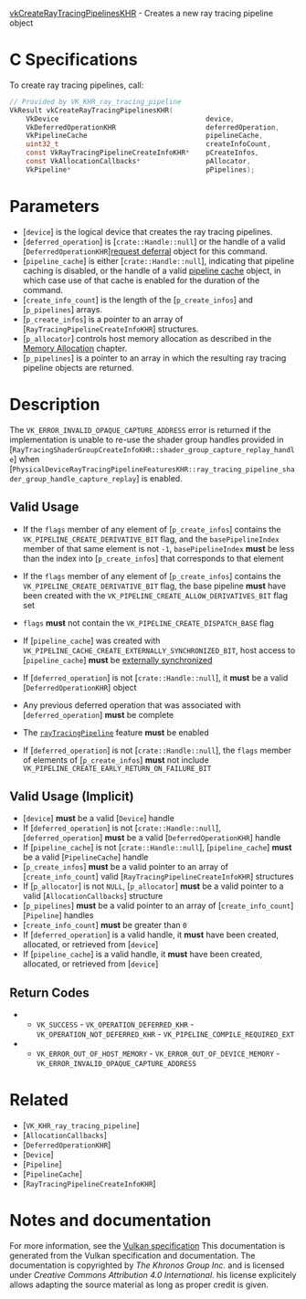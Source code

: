 [vkCreateRayTracingPipelinesKHR](https://www.khronos.org/registry/vulkan/specs/1.3-extensions/man/html/vkCreateRayTracingPipelinesKHR.html) - Creates a new ray tracing pipeline object

# C Specifications
To create ray tracing pipelines, call:
```c
// Provided by VK_KHR_ray_tracing_pipeline
VkResult vkCreateRayTracingPipelinesKHR(
    VkDevice                                    device,
    VkDeferredOperationKHR                      deferredOperation,
    VkPipelineCache                             pipelineCache,
    uint32_t                                    createInfoCount,
    const VkRayTracingPipelineCreateInfoKHR*    pCreateInfos,
    const VkAllocationCallbacks*                pAllocator,
    VkPipeline*                                 pPipelines);
```

# Parameters
- [`device`] is the logical device that creates the ray tracing pipelines.
- [`deferred_operation`] is [`crate::Handle::null`] or the handle of a valid [`DeferredOperationKHR`][request deferral](https://www.khronos.org/registry/vulkan/specs/1.3-extensions/html/vkspec.html#deferred-host-operations-requesting) object for this command.
- [`pipeline_cache`] is either [`crate::Handle::null`], indicating that pipeline caching is disabled, or the handle of a valid [pipeline cache](https://www.khronos.org/registry/vulkan/specs/1.3-extensions/html/vkspec.html#pipelines-cache) object, in which case use of that cache is enabled for the duration of the command.
- [`create_info_count`] is the length of the [`p_create_infos`] and [`p_pipelines`] arrays.
- [`p_create_infos`] is a pointer to an array of [`RayTracingPipelineCreateInfoKHR`] structures.
- [`p_allocator`] controls host memory allocation as described in the [Memory Allocation](https://www.khronos.org/registry/vulkan/specs/1.3-extensions/html/vkspec.html#memory-allocation) chapter.
- [`p_pipelines`] is a pointer to an array in which the resulting ray tracing pipeline objects are returned.

# Description
The `VK_ERROR_INVALID_OPAQUE_CAPTURE_ADDRESS` error is returned if the
implementation is unable to re-use the shader group handles provided in
[`RayTracingShaderGroupCreateInfoKHR::shader_group_capture_replay_handle`]
when
[`PhysicalDeviceRayTracingPipelineFeaturesKHR::ray_tracing_pipeline_shader_group_handle_capture_replay`]
is enabled.
## Valid Usage
-    If the `flags` member of any element of [`p_create_infos`] contains the `VK_PIPELINE_CREATE_DERIVATIVE_BIT` flag, and the `basePipelineIndex` member of that same element is not `-1`, `basePipelineIndex` **must**  be less than the index into [`p_create_infos`] that corresponds to that element
-    If the `flags` member of any element of [`p_create_infos`] contains the `VK_PIPELINE_CREATE_DERIVATIVE_BIT` flag, the base pipeline  **must**  have been created with the `VK_PIPELINE_CREATE_ALLOW_DERIVATIVES_BIT` flag set
-  `flags` **must**  not contain the `VK_PIPELINE_CREATE_DISPATCH_BASE` flag
-    If [`pipeline_cache`] was created with `VK_PIPELINE_CACHE_CREATE_EXTERNALLY_SYNCHRONIZED_BIT`, host access to [`pipeline_cache`] **must**  be [externally synchronized](https://www.khronos.org/registry/vulkan/specs/1.2-extensions/html/vkspec.html#fundamentals-threadingbehavior)

-    If [`deferred_operation`] is not [`crate::Handle::null`], it  **must**  be a valid [`DeferredOperationKHR`] object
-    Any previous deferred operation that was associated with [`deferred_operation`] **must**  be complete
-    The [`rayTracingPipeline`](https://www.khronos.org/registry/vulkan/specs/1.3-extensions/html/vkspec.html#features-rayTracingPipeline) feature  **must**  be enabled
-    If [`deferred_operation`] is not [`crate::Handle::null`], the `flags` member of elements of [`p_create_infos`] **must**  not include `VK_PIPELINE_CREATE_EARLY_RETURN_ON_FAILURE_BIT`

## Valid Usage (Implicit)
-  [`device`] **must**  be a valid [`Device`] handle
-    If [`deferred_operation`] is not [`crate::Handle::null`], [`deferred_operation`] **must**  be a valid [`DeferredOperationKHR`] handle
-    If [`pipeline_cache`] is not [`crate::Handle::null`], [`pipeline_cache`] **must**  be a valid [`PipelineCache`] handle
-  [`p_create_infos`] **must**  be a valid pointer to an array of [`create_info_count`] valid [`RayTracingPipelineCreateInfoKHR`] structures
-    If [`p_allocator`] is not `NULL`, [`p_allocator`] **must**  be a valid pointer to a valid [`AllocationCallbacks`] structure
-  [`p_pipelines`] **must**  be a valid pointer to an array of [`create_info_count`][`Pipeline`] handles
-  [`create_info_count`] **must**  be greater than `0`
-    If [`deferred_operation`] is a valid handle, it  **must**  have been created, allocated, or retrieved from [`device`]
-    If [`pipeline_cache`] is a valid handle, it  **must**  have been created, allocated, or retrieved from [`device`]

## Return Codes
*   - `VK_SUCCESS`  - `VK_OPERATION_DEFERRED_KHR`  - `VK_OPERATION_NOT_DEFERRED_KHR`  - `VK_PIPELINE_COMPILE_REQUIRED_EXT` 
*   - `VK_ERROR_OUT_OF_HOST_MEMORY`  - `VK_ERROR_OUT_OF_DEVICE_MEMORY`  - `VK_ERROR_INVALID_OPAQUE_CAPTURE_ADDRESS`

# Related
- [`VK_KHR_ray_tracing_pipeline`]
- [`AllocationCallbacks`]
- [`DeferredOperationKHR`]
- [`Device`]
- [`Pipeline`]
- [`PipelineCache`]
- [`RayTracingPipelineCreateInfoKHR`]

# Notes and documentation
For more information, see the [Vulkan specification](https://www.khronos.org/registry/vulkan/specs/1.3-extensions/html/vkspec.html)
This documentation is generated from the Vulkan specification and documentation.
The documentation is copyrighted by *The Khronos Group Inc.* and is licensed under *Creative Commons Attribution 4.0 International*.
his license explicitely allows adapting the source material as long as proper credit is given.
        
